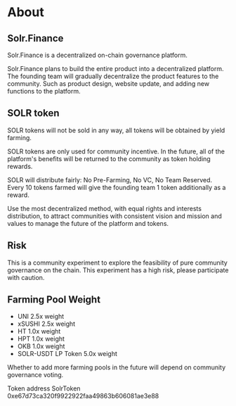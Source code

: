 # About

## Solr.Finance

Solr.Finance is a decentralized on-chain governance platform.

Solr.Finance plans to build the entire product into a decentralized platform. The founding team will gradually decentralize the product features to the community. Such as product design, website update, and adding new functions to the platform.

## SOLR token

SOLR tokens will not be sold in any way, all tokens will be obtained by yield farming.

SOLR tokens are only used for community incentive. In the future, all of the platform's benefits will be returned to the community as token holding rewards.

SOLR will distribute fairly: No Pre-Farming, No VC, No Team Reserved. Every 10 tokens farmed will give the founding team 1 token additionally as a reward.

Use the most decentralized method, with equal rights and interests distribution, to attract communities with consistent vision and mission and values ​​to manage the future of the platform and tokens.

## Risk

This is a community experiment to explore the feasibility of pure community governance on the chain. This experiment has a high risk, please participate with caution.

## Farming Pool Weight

- UNI 2.5x weight 
- xSUSHI 2.5x weight 
- HT 1.0x weight 
- HPT 1.0x weight 
- OKB 1.0x weight 
- SOLR-USDT LP Token 5.0x weight

Whether to add more farming pools in the future will depend on community governance voting.

Token address
SolrToken  0xe67d73ca320f9922922faa49863b606081ae3e88
